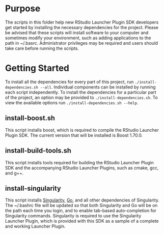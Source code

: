 # Purpose

The scripts in this folder help new RStudio Launcher Plugin SDK developers get started by installing the necessary dependencies for the project. Please be advised that these scripts will install software to your computer and sometimes modify your environment, such as adding applications to the path in ~/.basrc. Administrator privileges may be required and users should take care before running the scripts.

# Getting Started

To install all the dependencies for every part of this project, run `./install-dependencies.sh --all`. Individual components can be installed by running each script independently. To install the dependencies for a particular part of the project, an option may be provided to `./install-dependencies.sh`. To view the available options run `./install-dependencies.sh --help`.

## install-boost.sh

This script installs boost, which is required to compile the RStudio Launcher Plugin SDK. The current version that will be installed is Boost 1.70.0.

## install-build-tools.sh

This script installs tools required for building the RStudio Launcher Plugin SDK and the accompanying RStudio Launcher Plugins, such as cmake, gcc, and g++.

<!-- ## install-python.sh

This script installs python, which is used by some scripts in the tools folder. Python is not required to compile or use the RStudio Launcher Plugin SDK. -->

## install-singularity

This script installs [Singularity](https://sylabs.io/singularity/), [Go](https://golang.org/), and all other dependencies of Singularity. The ~/.bashrc file will be updated so that both Singularity and Go will be on the path each time you login, and to enable tab-based auto-completion for Singularity commands. Singularity is required to use the Singularity Launcher Plugin, which is provided with this SDK as a sample of a complete and working Launcher Plugin.